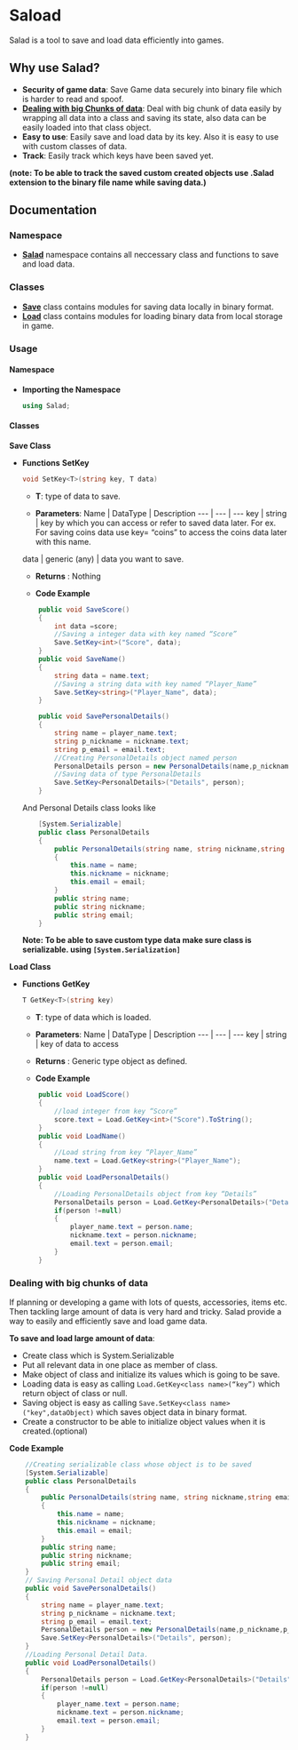 # Saload
Salad is a tool to save and load data efficiently into games.

## Why use Salad?

* __Security of game data__: Save Game data securely into binary file which is harder to read and spoof.
* [__Dealing with big Chunks of data__](#big-chunk-usage): Deal with big chunk of data easily by wrapping all data into a class and saving its state, also data can be easily loaded into that class object.
* __Easy to use__: Easily save and load data by its key. Also it is easy to use with custom classes of data.
* __Track__: Easily track which keys have been saved yet.

__(note: To be able to track the saved custom created objects use .Salad extension to the binary file name while saving data.)__

## Documentation

### Namespace

* [__Salad__](#saload-usage) namespace contains all neccessary class and functions to save and load data.

### Classes

* [__Save__](#save-usage) class contains modules for saving data locally in binary format.
* [__Load__](#load-usage) class contains modules for loading binary data from local storage in game.


### Usage

#### Namespace
* <a name="saload-usage"></a>__Importing the Namespace__
    ```C#
    using Salad;
    ```
#### Classes
<a name="save-usage"></a>__Save Class__
* __Functions__
    __SetKey__
    ```C#
    void SetKey<T>(string key, T data)
    ``` 
    * __T__: type of data to save.

    * __Parameters__:
    Name    | DataType  | Description
    --- | --- | ---
    key | string |	key by which you can access or refer to saved data later. For ex. For saving 					coins data use key= “coins” to access the coins data later with this name.

    data | generic (any) | data you want to save.

    * __Returns__ : Nothing

    * __Code Example__
    ```C#
        public void SaveScore()
        {
            int data =score;
            //Saving a integer data with key named “Score”
            Save.SetKey<int>("Score", data);
        }
        public void SaveName()
        {
            string data = name.text;
            //Saving a string data with key named “Player_Name”
            Save.SetKey<string>("Player_Name", data);
        }

        public void SavePersonalDetails()
        {
            string name = player_name.text;
            string p_nickname = nickname.text;
            string p_email = email.text;
            //Creating PersonalDetails object named person
            PersonalDetails person = new PersonalDetails(name,p_nickname,p_email);
            //Saving data of type PersonalDetails
            Save.SetKey<PersonalDetails>("Details", person);
        }
    ```
    And Personal Details class looks like
    ```C#
        [System.Serializable]
        public class PersonalDetails
        {
            public PersonalDetails(string name, string nickname,string email)
            {
                this.name = name;
                this.nickname = nickname;
                this.email = email;
            }
            public string name;
            public string nickname;
            public string email;
        }
    ```
    __Note: To be able to save custom type data make sure class is serializable. using ```[System.Serialization]```__

<a name="load-usage"></a>__Load Class__
* __Functions__
    __GetKey__
    ```C#
    T GetKey<T>(string key)
    ``` 
    * __T__: type of data which is loaded.

    * __Parameters__:
    Name    | DataType  | Description
    --- | --- | ---
    key | string |	key of data to access

    * __Returns__ : Generic type object as defined.

    * __Code Example__
    ```C#
        public void LoadScore()
        {
            //load integer from key “Score”
            score.text = Load.GetKey<int>("Score").ToString();
        }
        public void LoadName()
        {
            //Load string from key “Player_Name”
            name.text = Load.GetKey<string>("Player_Name");
        }
        public void LoadPersonalDetails()
        {
            //Loading PersonalDetails object from key “Details”
            PersonalDetails person = Load.GetKey<PersonalDetails>("Details");
            if(person !=null)
            {
                player_name.text = person.name;
                nickname.text = person.nickname;
                email.text = person.email;
            }
        }
    ```

### <a name="big-chunk-usage"></a> Dealing with big chunks of data

If planning or developing a game with lots of quests, accessories, items etc. Then tackling large amount of data is very hard and tricky. Salad provide a way to easily and efficiently save and load game data.

__To save and load large amount of data__:
* Create class which is System.Serializable
* Put all relevant data in one place as member of class.
* Make object of class and initialize its values which is going to be save.
* Loading data is easy as calling ```Load.GetKey<class name>(“key”)``` which return object of class or null.
* Saving object is easy as calling ```Save.SetKey<class name>("key",dataObject)``` which saves object data in binary format.
* Create a constructor to be able to initialize object values when it is created.(optional)

__Code Example__
```C#
    //Creating serializable class whose object is to be saved
    [System.Serializable]
    public class PersonalDetails
    {
        public PersonalDetails(string name, string nickname,string email)
        {
            this.name = name;
            this.nickname = nickname;
            this.email = email;
        }
        public string name;
        public string nickname;
        public string email;
    }
    // Saving Personal Detail object data
    public void SavePersonalDetails()
    {
        string name = player_name.text;
        string p_nickname = nickname.text;
        string p_email = email.text;
        PersonalDetails person = new PersonalDetails(name,p_nickname,p_email);
        Save.SetKey<PersonalDetails>("Details", person);
    }
    //Loading Personal Detail Data.
    public void LoadPersonalDetails()
    {
        PersonalDetails person = Load.GetKey<PersonalDetails>("Details");
        if(person !=null)
        {
            player_name.text = person.name;
            nickname.text = person.nickname;
            email.text = person.email;
        }
    }
```



